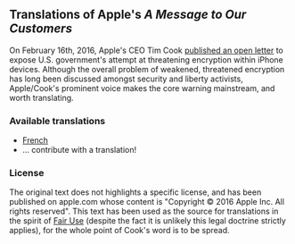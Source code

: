 ## Translations of Apple's *A Message to Our Customers*

On February 16th, 2016, Apple's CEO Tim Cook [published an open letter][source] to expose U.S. government's attempt at threatening encryption within iPhone devices. Although the overall problem of weakened, threatened encryption has long been discussed amongst security and liberty activists, Apple/Cook's prominent voice makes the core warning mainstream, and worth translating.

### Available translations

* [French](/fr.md)
* … contribute with a translation!

### License

The original text does not highlights a specific license, and has been published on apple.com whose content is "Copyright © 2016 Apple Inc. All rights reserved". This text has been used as the source for translations in the spirit of [Fair Use][fairuse] (despite the fact it is unlikely this legal doctrine strictly applies), for the whole point of Cook's word is to be spread.

[fairuse]: https://en.wikipedia.org/wiki/Fair_use
[source]: http://www.apple.com/customer-letter/
